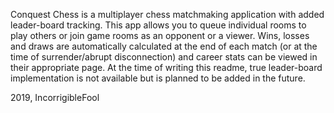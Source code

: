Conquest Chess is a multiplayer chess matchmaking application with added leader-board tracking. This app allows you to queue individual rooms to play others or join game rooms as an opponent or a viewer. Wins, losses and draws are automatically calculated at the end of each match (or at the time of surrender/abrupt disconnection) and career stats can be viewed in their appropriate page. At the time of writing this readme, true leader-board implementation is not available but is planned to be added in the future.

2019, IncorrigibleFool
